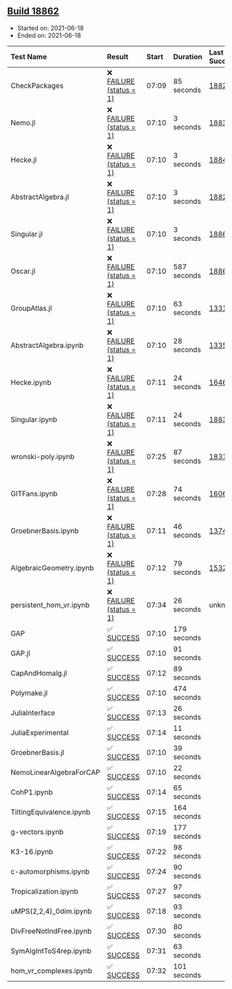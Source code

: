 ## [Build 18862](https://oscarci.mathematik.uni-kl.de/job/oscar/18862/)

* Started on: 2021-06-18
* Ended on: 2021-06-18

| Test Name    | Result | Start | Duration | Last Success | First Failure |
|:-------------|:-------|:------|:---------|:-------------|:--------------|
| CheckPackages | ❌ [FAILURE (status = 1)](https://oscarci.mathematik.uni-kl.de/job/oscar/18862/artifact/logs/build-18862/CheckPackages.log) | 07:09 | 85 seconds | [18822](https://oscarci.mathematik.uni-kl.de/job/oscar/18822/) | [18823](https://oscarci.mathematik.uni-kl.de/job/oscar/18823/) |
| Nemo.jl | ❌ [FAILURE (status = 1)](https://oscarci.mathematik.uni-kl.de/job/oscar/18862/artifact/logs/build-18862/Nemo.jl.log) | 07:10 | 3 seconds | [18835](https://oscarci.mathematik.uni-kl.de/job/oscar/18835/) | [18836](https://oscarci.mathematik.uni-kl.de/job/oscar/18836/) |
| Hecke.jl | ❌ [FAILURE (status = 1)](https://oscarci.mathematik.uni-kl.de/job/oscar/18862/artifact/logs/build-18862/Hecke.jl.log) | 07:10 | 3 seconds | [18841](https://oscarci.mathematik.uni-kl.de/job/oscar/18841/) | [18842](https://oscarci.mathematik.uni-kl.de/job/oscar/18842/) |
| AbstractAlgebra.jl | ❌ [FAILURE (status = 1)](https://oscarci.mathematik.uni-kl.de/job/oscar/18862/artifact/logs/build-18862/AbstractAlgebra.jl.log) | 07:10 | 3 seconds | [18822](https://oscarci.mathematik.uni-kl.de/job/oscar/18822/) | [18823](https://oscarci.mathematik.uni-kl.de/job/oscar/18823/) |
| Singular.jl | ❌ [FAILURE (status = 1)](https://oscarci.mathematik.uni-kl.de/job/oscar/18862/artifact/logs/build-18862/Singular.jl.log) | 07:10 | 3 seconds | [18860](https://oscarci.mathematik.uni-kl.de/job/oscar/18860/) | [18861](https://oscarci.mathematik.uni-kl.de/job/oscar/18861/) |
| Oscar.jl | ❌ [FAILURE (status = 1)](https://oscarci.mathematik.uni-kl.de/job/oscar/18862/artifact/logs/build-18862/Oscar.jl.log) | 07:10 | 587 seconds | [18861](https://oscarci.mathematik.uni-kl.de/job/oscar/18861/) | [18862](https://oscarci.mathematik.uni-kl.de/job/oscar/18862/) |
| GroupAtlas.jl | ❌ [FAILURE (status = 1)](https://oscarci.mathematik.uni-kl.de/job/oscar/18862/artifact/logs/build-18862/GroupAtlas.jl.log) | 07:10 | 63 seconds | [13311](https://oscarci.mathematik.uni-kl.de/job/oscar/13311/) | [13312](https://oscarci.mathematik.uni-kl.de/job/oscar/13312/) |
| AbstractAlgebra.ipynb | ❌ [FAILURE (status = 1)](https://oscarci.mathematik.uni-kl.de/job/oscar/18862/artifact/logs/build-18862/AbstractAlgebra.ipynb.log) | 07:10 | 28 seconds | [13355](https://oscarci.mathematik.uni-kl.de/job/oscar/13355/) | [13356](https://oscarci.mathematik.uni-kl.de/job/oscar/13356/) |
| Hecke.ipynb | ❌ [FAILURE (status = 1)](https://oscarci.mathematik.uni-kl.de/job/oscar/18862/artifact/logs/build-18862/Hecke.ipynb.log) | 07:11 | 24 seconds | [16463](https://oscarci.mathematik.uni-kl.de/job/oscar/16463/) | [16464](https://oscarci.mathematik.uni-kl.de/job/oscar/16464/) |
| Singular.ipynb | ❌ [FAILURE (status = 1)](https://oscarci.mathematik.uni-kl.de/job/oscar/18862/artifact/logs/build-18862/Singular.ipynb.log) | 07:11 | 24 seconds | [18835](https://oscarci.mathematik.uni-kl.de/job/oscar/18835/) | [18836](https://oscarci.mathematik.uni-kl.de/job/oscar/18836/) |
| wronski-poly.ipynb | ❌ [FAILURE (status = 1)](https://oscarci.mathematik.uni-kl.de/job/oscar/18862/artifact/logs/build-18862/wronski-poly.ipynb.log) | 07:25 | 87 seconds | [18314](https://oscarci.mathematik.uni-kl.de/job/oscar/18314/) | [18315](https://oscarci.mathematik.uni-kl.de/job/oscar/18315/) |
| GITFans.ipynb | ❌ [FAILURE (status = 1)](https://oscarci.mathematik.uni-kl.de/job/oscar/18862/artifact/logs/build-18862/GITFans.ipynb.log) | 07:28 | 74 seconds | [16068](https://oscarci.mathematik.uni-kl.de/job/oscar/16068/) | [16069](https://oscarci.mathematik.uni-kl.de/job/oscar/16069/) |
| GroebnerBasis.ipynb | ❌ [FAILURE (status = 1)](https://oscarci.mathematik.uni-kl.de/job/oscar/18862/artifact/logs/build-18862/GroebnerBasis.ipynb.log) | 07:11 | 46 seconds | [13748](https://oscarci.mathematik.uni-kl.de/job/oscar/13748/) | [13749](https://oscarci.mathematik.uni-kl.de/job/oscar/13749/) |
| AlgebraicGeometry.ipynb | ❌ [FAILURE (status = 1)](https://oscarci.mathematik.uni-kl.de/job/oscar/18862/artifact/logs/build-18862/AlgebraicGeometry.ipynb.log) | 07:12 | 79 seconds | [15322](https://oscarci.mathematik.uni-kl.de/job/oscar/15322/) | [15323](https://oscarci.mathematik.uni-kl.de/job/oscar/15323/) |
| persistent_hom_vr.ipynb | ❌ [FAILURE (status = 1)](https://oscarci.mathematik.uni-kl.de/job/oscar/18862/artifact/logs/build-18862/persistent_hom_vr.ipynb.log) | 07:34 | 26 seconds | unknown | unknown |
| GAP | ✅ [SUCCESS](https://oscarci.mathematik.uni-kl.de/job/oscar/18862/artifact/logs/build-18862/GAP.log) | 07:10 | 179 seconds |  |  |
| GAP.jl | ✅ [SUCCESS](https://oscarci.mathematik.uni-kl.de/job/oscar/18862/artifact/logs/build-18862/GAP.jl.log) | 07:10 | 91 seconds |  |  |
| CapAndHomalg.jl | ✅ [SUCCESS](https://oscarci.mathematik.uni-kl.de/job/oscar/18862/artifact/logs/build-18862/CapAndHomalg.jl.log) | 07:12 | 89 seconds |  |  |
| Polymake.jl | ✅ [SUCCESS](https://oscarci.mathematik.uni-kl.de/job/oscar/18862/artifact/logs/build-18862/Polymake.jl.log) | 07:10 | 474 seconds |  |  |
| JuliaInterface | ✅ [SUCCESS](https://oscarci.mathematik.uni-kl.de/job/oscar/18862/artifact/logs/build-18862/JuliaInterface.log) | 07:13 | 26 seconds |  |  |
| JuliaExperimental | ✅ [SUCCESS](https://oscarci.mathematik.uni-kl.de/job/oscar/18862/artifact/logs/build-18862/JuliaExperimental.log) | 07:14 | 11 seconds |  |  |
| GroebnerBasis.jl | ✅ [SUCCESS](https://oscarci.mathematik.uni-kl.de/job/oscar/18862/artifact/logs/build-18862/GroebnerBasis.jl.log) | 07:10 | 39 seconds |  |  |
| NemoLinearAlgebraForCAP | ✅ [SUCCESS](https://oscarci.mathematik.uni-kl.de/job/oscar/18862/artifact/logs/build-18862/NemoLinearAlgebraForCAP.log) | 07:10 | 22 seconds |  |  |
| CohP1.ipynb | ✅ [SUCCESS](https://oscarci.mathematik.uni-kl.de/job/oscar/18862/artifact/logs/build-18862/CohP1.ipynb.log) | 07:14 | 65 seconds |  |  |
| TiltingEquivalence.ipynb | ✅ [SUCCESS](https://oscarci.mathematik.uni-kl.de/job/oscar/18862/artifact/logs/build-18862/TiltingEquivalence.ipynb.log) | 07:15 | 164 seconds |  |  |
| g-vectors.ipynb | ✅ [SUCCESS](https://oscarci.mathematik.uni-kl.de/job/oscar/18862/artifact/logs/build-18862/g-vectors.ipynb.log) | 07:19 | 177 seconds |  |  |
| K3-16.ipynb | ✅ [SUCCESS](https://oscarci.mathematik.uni-kl.de/job/oscar/18862/artifact/logs/build-18862/K3-16.ipynb.log) | 07:22 | 98 seconds |  |  |
| c-automorphisms.ipynb | ✅ [SUCCESS](https://oscarci.mathematik.uni-kl.de/job/oscar/18862/artifact/logs/build-18862/c-automorphisms.ipynb.log) | 07:24 | 90 seconds |  |  |
| Tropicalization.ipynb | ✅ [SUCCESS](https://oscarci.mathematik.uni-kl.de/job/oscar/18862/artifact/logs/build-18862/Tropicalization.ipynb.log) | 07:27 | 97 seconds |  |  |
| uMPS(2,2,4)_0dim.ipynb | ✅ [SUCCESS](https://oscarci.mathematik.uni-kl.de/job/oscar/18862/artifact/logs/build-18862/uMPS-2-2-4-_0dim.ipynb.log) | 07:18 | 93 seconds |  |  |
| DivFreeNotIndFree.ipynb | ✅ [SUCCESS](https://oscarci.mathematik.uni-kl.de/job/oscar/18862/artifact/logs/build-18862/DivFreeNotIndFree.ipynb.log) | 07:30 | 80 seconds |  |  |
| SymAlgIntToS4rep.ipynb | ✅ [SUCCESS](https://oscarci.mathematik.uni-kl.de/job/oscar/18862/artifact/logs/build-18862/SymAlgIntToS4rep.ipynb.log) | 07:31 | 63 seconds |  |  |
| hom_vr_complexes.ipynb | ✅ [SUCCESS](https://oscarci.mathematik.uni-kl.de/job/oscar/18862/artifact/logs/build-18862/hom_vr_complexes.ipynb.log) | 07:32 | 101 seconds |  |  |
